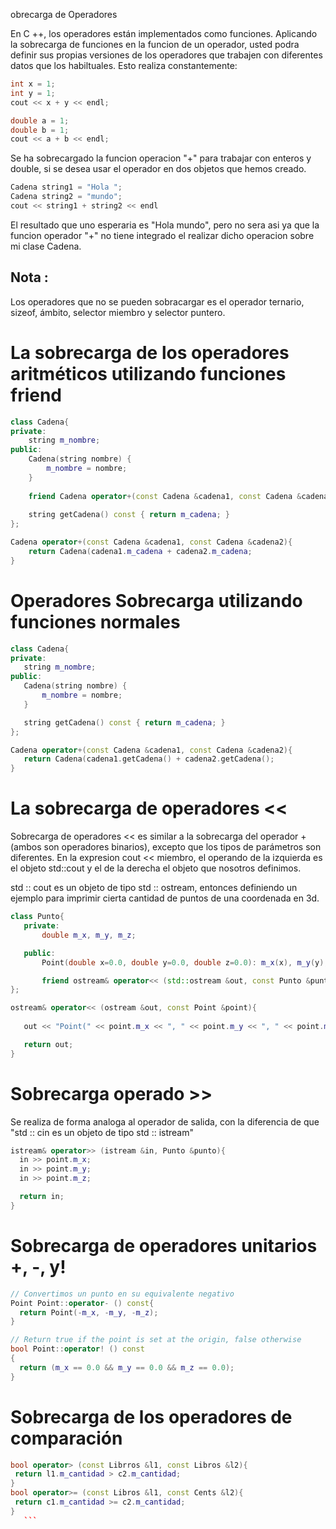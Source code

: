 obrecarga de Operadores

En C ++, los operadores están implementados como funciones.
Aplicando la sobrecarga de funciones en la funcion de un operador, usted podra definir sus propias versiones de los operadores que trabajen con diferentes datos que los habiltuales.
Esto realiza constantemente:
```c++
int x = 1;
int y = 1;
cout << x + y << endl;

double a = 1;
double b = 1;
cout << a + b << endl;
```
Se ha sobrecargado la funcion operacion "+" para trabajar con enteros y double, si se desea usar el operador en dos objetos que hemos creado.
```c++
Cadena string1 = "Hola ";
Cadena string2 = "mundo";
cout << string1 + string2 << endl
```
El resultado que uno esperaria es "Hola mundo", pero no sera asi ya que la funcion operador "+" no tiene integrado el realizar dicho operacion sobre mi clase Cadena.

## Nota :
Los operadores que no se pueden sobracargar es el operador ternario, sizeof, ámbito, selector miembro y selector puntero.

#  La sobrecarga de los operadores aritméticos utilizando funciones friend
```c++
class Cadena{
private:
	string m_nombre;
public:
	Cadena(string nombre) { 
	    m_nombre = nombre; 
    }
    
	friend Cadena operator+(const Cadena &cadena1, const Cadena &cadena2);
 
	string getCadena() const { return m_cadena; }
};

Cadena operator+(const Cadena &cadena1, const Cadena &cadena2){
	return Cadena(cadena1.m_cadena + cadena2.m_cadena;
}
```
# Operadores Sobrecarga utilizando funciones normales
 ```c++
 class Cadena{
private:
	string m_nombre;
public:
	Cadena(string nombre) { 
	    m_nombre = nombre; 
    }

	string getCadena() const { return m_cadena; }
};

Cadena operator+(const Cadena &cadena1, const Cadena &cadena2){
	return Cadena(cadena1.getCadena() + cadena2.getCadena();
}
 ```
# La sobrecarga de operadores <<
Sobrecarga de operadores << es similar a la sobrecarga del operador + (ambos son operadores binarios), excepto que los tipos de parámetros son diferentes.
En la expresion cout << miembro, el operando de la izquierda es el objeto std::cout y el de la derecha el objeto que nosotros definimos.

std :: cout es un objeto de tipo std :: ostream, entonces definiendo un ejemplo para imprimir cierta cantidad de puntos de una coordenada en 3d.
 ```c++
class Punto{
    private:
        double m_x, m_y, m_z;
 
    public:
        Point(double x=0.0, double y=0.0, double z=0.0): m_x(x), m_y(y), m_z(z){}

        friend ostream& operator<< (std::ostream &out, const Punto &punto);
};
 
ostream& operator<< (ostream &out, const Point &point){
    
    out << "Point(" << point.m_x << ", " << point.m_y << ", " << point.m_z << ")";
 
    return out;
}
  ```
# Sobrecarga operado >> 
Se realiza de forma analoga al operador de salida, con la diferencia de que "std :: cin es un objeto de tipo std :: istream"
  ```c++
istream& operator>> (istream &in, Punto &punto){
    in >> point.m_x;
    in >> point.m_y;
    in >> point.m_z;
 
    return in;
}
  ```
# Sobrecarga de operadores unitarios +, -, y!
  ```c++
// Convertimos un punto en su equivalente negativo
Point Point::operator- () const{
    return Point(-m_x, -m_y, -m_z);
}
 
// Return true if the point is set at the origin, false otherwise
bool Point::operator! () const
{
    return (m_x == 0.0 && m_y == 0.0 && m_z == 0.0);
}
   ```
# Sobrecarga de los operadores de comparación
   ```c++
bool operator> (const Librros &l1, const Libros &l2){
    return l1.m_cantidad > c2.m_cantidad;
}
bool operator>= (const Libros &l1, const Cents &l2){
    return c1.m_cantidad >= c2.m_cantidad;
}
      ```

